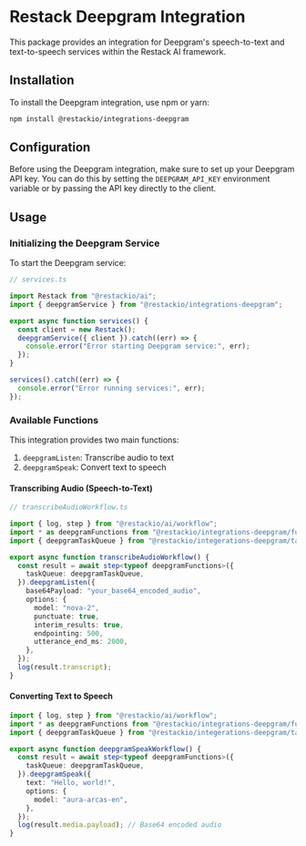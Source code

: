 # Restack Deepgram Integration

This package provides an integration for Deepgram's speech-to-text and text-to-speech services within the Restack AI framework.

## Installation

To install the Deepgram integration, use npm or yarn:

```bash
npm install @restackio/integrations-deepgram
```

## Configuration

Before using the Deepgram integration, make sure to set up your Deepgram API key. You can do this by setting the `DEEPGRAM_API_KEY` environment variable or by passing the API key directly to the client.

## Usage

### Initializing the Deepgram Service

To start the Deepgram service:

```typescript
// services.ts

import Restack from "@restackio/ai";
import { deepgramService } from "@restackio/integrations-deepgram";

export async function services() {
  const client = new Restack();
  deepgramService({ client }).catch((err) => {
    console.error("Error starting Deepgram service:", err);
  });
}

services().catch((err) => {
  console.error("Error running services:", err);
});
```

### Available Functions

This integration provides two main functions:

1. `deepgramListen`: Transcribe audio to text
2. `deepgramSpeak`: Convert text to speech

#### Transcribing Audio (Speech-to-Text)

```typescript
// transcribeAudioWorkflow.ts

import { log, step } from "@restackio/ai/workflow";
import * as deepgramFunctions from "@restackio/integrations-deepgram/functions";
import { deepgramTaskQueue } from "@restackio/integerations-deepgram/taskQueue";

export async function transcribeAudioWorkflow() {
  const result = await step<typeof deepgramFunctions>({
    taskQueue: deepgramTaskQueue,
  }).deepgramListen({
    base64Payload: "your_base64_encoded_audio",
    options: {
      model: "nova-2",
      punctuate: true,
      interim_results: true,
      endpointing: 500,
      utterance_end_ms: 2000,
    },
  });
  log(result.transcript);
}
```

#### Converting Text to Speech

```typescript
import { log, step } from "@restackio/ai/workflow";
import * as deepgramFunctions from "@restackio/integrations-deepgram/functions";
import { deepgramTaskQueue } from "@restackio/integerations-deepgram/taskQueue";

export async function deepgramSpeakWorkflow() {
  const result = await step<typeof deepgramFunctions>({
    taskQueue: deepgramTaskQueue,
  }).deepgramSpeak({
    text: "Hello, world!",
    options: {
      model: "aura-arcas-en",
    },
  });
  log(result.media.payload); // Base64 encoded audio
}
```
